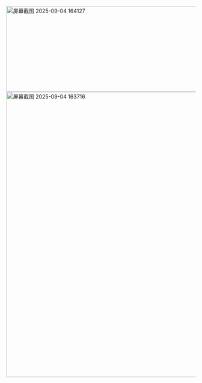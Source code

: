 <img width="2418" height="228" alt="屏幕截图 2025-09-04 164127" src="https://github.com/user-attachments/assets/1300a18b-8488-4e18-a1c0-6e18b9c4330c" />
<img width="1497" height="759" alt="屏幕截图 2025-09-04 163716" src="https://github.com/user-attachments/assets/b8d9d918-c6f4-420a-9b72-7ef2a9653042" />

